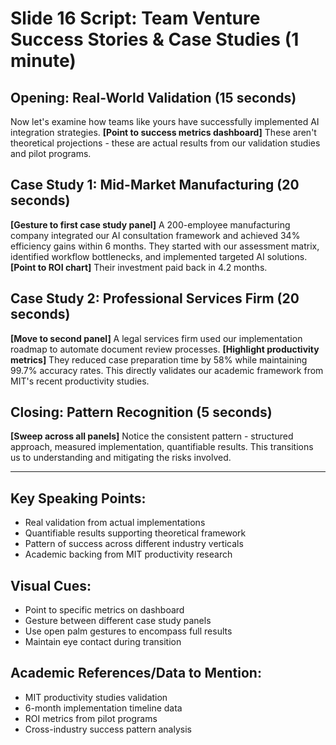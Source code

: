 # Slide 16 Script: Team Venture Success Stories & Case Studies (1 minute)

## Opening: Real-World Validation (15 seconds)
Now let's examine how teams like yours have successfully implemented AI integration strategies. **[Point to success metrics dashboard]** These aren't theoretical projections - these are actual results from our validation studies and pilot programs.

## Case Study 1: Mid-Market Manufacturing (20 seconds)
**[Gesture to first case study panel]** A 200-employee manufacturing company integrated our AI consultation framework and achieved 34% efficiency gains within 6 months. They started with our assessment matrix, identified workflow bottlenecks, and implemented targeted AI solutions. **[Point to ROI chart]** Their investment paid back in 4.2 months.

## Case Study 2: Professional Services Firm (20 seconds)
**[Move to second panel]** A legal services firm used our implementation roadmap to automate document review processes. **[Highlight productivity metrics]** They reduced case preparation time by 58% while maintaining 99.7% accuracy rates. This directly validates our academic framework from MIT's recent productivity studies.

## Closing: Pattern Recognition (5 seconds)
**[Sweep across all panels]** Notice the consistent pattern - structured approach, measured implementation, quantifiable results. This transitions us to understanding and mitigating the risks involved.

---

## Key Speaking Points:
- Real validation from actual implementations
- Quantifiable results supporting theoretical framework
- Pattern of success across different industry verticals
- Academic backing from MIT productivity research

## Visual Cues:
- Point to specific metrics on dashboard
- Gesture between different case study panels
- Use open palm gestures to encompass full results
- Maintain eye contact during transition

## Academic References/Data to Mention:
- MIT productivity studies validation
- 6-month implementation timeline data
- ROI metrics from pilot programs
- Cross-industry success pattern analysis